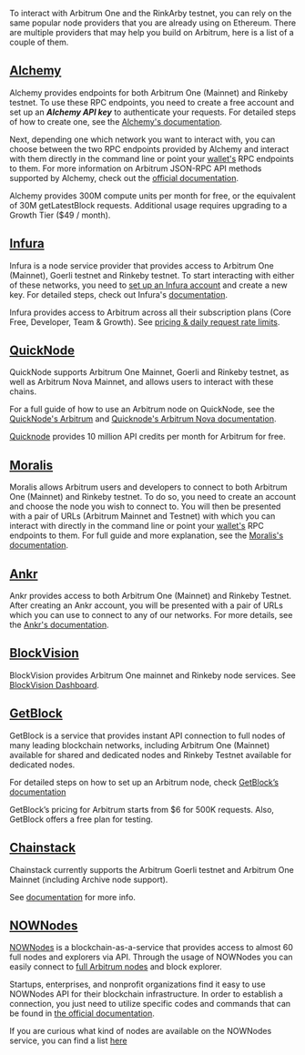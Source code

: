 To interact with Arbitrum One and the RinkArby testnet, you can rely on the same popular node providers that you are already using on Ethereum. There are multiple providers that may help you build on Arbitrum, here is a list of a couple of them.

## [Alchemy](https://alchemy.com/?a=arbitrum-docs)

Alchemy provides endpoints for both Arbitrum One (Mainnet) and Rinkeby testnet. To use these RPC endpoints, you need to create a free account and set up an **_Alchemy API key_** to authenticate your requests. For detailed steps of how to create one, see the [Alchemy's documentation](https://docs.alchemy.com/alchemy/introduction/getting-started#1.create-an-alchemy-key).

Next, depending one which network you want to interact with, you can choose between the two RPC endpoints provided by Alchemy and interact with them directly in the command line or point your [wallet's](https://portal.arbitrum.one/#wallets) RPC endpoints to them. For more information on Arbitrum JSON-RPC API methods supported by Alchemy, check out the [official documentation](https://docs.alchemy.com/alchemy/apis/arbitrum).

Alchemy provides 300M compute units per month for free, or the equivalent of 30M getLatestBlock requests. Additional usage requires upgrading to a Growth Tier (\$49 / month).

## [Infura](https://infura.io/)

Infura is a node service provider that provides access to Arbitrum One (Mainnet), Goerli testnet and Rinkeby testnet. To start interacting with either of these networks, you need to [set up an Infura account](https://infura.io/register) and create a new key. For detailed steps, check out Infura's [documentation](https://docs.infura.io/infura/networks/arbitrum).

Infura provides access to Arbitrum across all their subscription plans (Core Free, Developer, Team & Growth). See [pricing & daily request rate limits](https://infura.io/pricing).

## [QuickNode](https://www.quicknode.com/)

QuickNode supports Arbitrum One Mainnet, Goerli and Rinkeby testnet, as well as Arbitrum Nova Mainnet, and allows users to interact with these chains.

For a full guide of how to use an Arbitrum node on QuickNode, see the [QuickNode's Arbitrum](https://www.quicknode.com/docs/arbitrum) and [Quicknode's Arbitrum Nova documentation](https://www.quicknode.com/docs/arbitrum-nova).

[Quicknode](https://www.quicknode.com/accounts/new-signup) provides 10 million API credits per month for Arbitrum for free.

## [Moralis](https://moralis.io/)

Moralis allows Arbitrum users and developers to connect to both Arbitrum One (Mainnet) and Rinkeby testnet. To do so, you need to create an account and choose the node you wish to connect to. You will then be presented with a pair of URLs (Arbitrum Mainnet and Testnet) with which you can interact with directly in the command line or point your [wallet's](https://portal.arbitrum.one/#wallets) RPC endpoints to them. For full guide and more explanation, see the [Moralis's documentation](https://moralis.io/full-guide-how-to-connect-to-arbitrum-nodes/).

## [Ankr](https://www.ankr.com/)

Ankr provides access to both Arbitrum One (Mainnet) and Rinkeby Testnet. After creating an Ankr account, you will be presented with a pair of URLs which you can use to connect to any of our networks. For more details, see the [Ankr's documentation](https://docs.ankr.com/blockchains/arbitrum/develop-on-arbitrum).

## [BlockVision](https://blockvision.org/)

BlockVision provides Arbitrum One mainnet and Rinkeby node services. See [BlockVision Dashboard](https://dashboard.blockvision.org/connect).

## [GetBlock](https://getblock.io/)

GetBlock is a service that provides instant API connection to full nodes of many leading blockchain networks, including Arbitrum One (Mainnet) available for shared and dedicated nodes and Rinkeby Testnet available for dedicated nodes.

For detailed steps on how to set up an Arbitrum node, check [GetBlock’s documentation](https://getblock.io/docs/)

GetBlock’s pricing for Arbitrum starts from \$6 for 500K requests. Also, GetBlock offers a free plan for testing.

## [Chainstack](https://chainstack.com/)

Chainstack currently supports the Arbitrum Goerli testnet and Arbitrum One Mainnet (including Archive node support).

See [documentation](https://chainstack.com/build-better-with-arbitrum/) for more info.

## [NOWNodes](https://nownodes.io/?utm_source=arbitrum&utm_medium=referral&utm_campaign=arbitrum)

[NOWNodes](https://nownodes.io/?utm_source=arbitrum&utm_medium=referral&utm_campaign=arbitrum) is a blockchain-as-a-service that provides access to almost 60 full nodes and explorers via API. Through the usage of NOWNodes you can easily connect to [full Arbitrum nodes](https://nownodes.io/nodes/arbitrum?utm_source=arbitrum&utm_medium=referral&utm_campaign=arbitrum) and block explorer.

Startups, enterprises, and nonprofit organizations find it easy to use NOWNodes API for their blockchain infrastructure. In order to establish a connection, you just need to utilize specific codes and commands that can be found in [the official documentation](https://documenter.getpostman.com/view/13630829/TVmFkLwy?utm_source=arbitrum&utm_medium=referral&utm_campaign=arbitrum).


If you are curious what kind of nodes are available on the NOWNodes service, you can find a list
[here](https://nownodes.io/nodes?utm_source=arbitrum&utm_medium=referral&utm_campaign=arbitrum)

